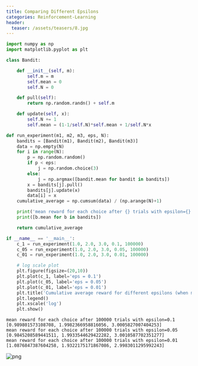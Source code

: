 ```yaml
---
title: Comparing Different Epsilons
categories: Reinforcement-Learning
header:
  teaser: /assets/teasers/8.jpg
---
```


```python
import numpy as np
import matplotlib.pyplot as plt
```


```python
class Bandit:

    def __init__(self, m):
        self.m = m
        self.mean = 0
        self.N = 0

    def pull(self):
        return np.random.randn() + self.m

    def update(self, x):
        self.N += 1
        self.mean = (1-1/self.N)*self.mean + 1/self.N*x
```


```python
def run_experiment(m1, m2, m3, eps, N):
    bandits = [Bandit(m1), Bandit(m2), Bandit(m3)]
    data = np.empty(N)
    for i in range(N):
        p = np.random.random()
        if p < eps:
            j = np.random.choice(3)
        else:
            j = np.argmax([bandit.mean for bandit in bandits])
        x = bandits[j].pull()
        bandits[j].update(x)
        data[i] = x
    cumulative_average = np.cumsum(data) / (np.arange(N)+1)

    print('mean reward for each choice after {} trials with epsilon={}'.format(N, eps))
    print([b.mean for b in bandits])

    return cumulative_average
```


```python
if __name__ == '__main__':
    c_1 = run_experiment(1.0, 2.0, 3.0, 0.1, 100000)
    c_05 = run_experiment(1.0, 2.0, 3.0, 0.05, 100000)
    c_01 = run_experiment(1.0, 2.0, 3.0, 0.01, 100000)

    # log scale plot
    plt.figure(figsize=(20,10))
    plt.plot(c_1, label='eps = 0.1')
    plt.plot(c_05, label='eps = 0.05')
    plt.plot(c_01, label='eps = 0.01')
    plt.title('Cumulative average reward for different epsilons (when mean rewards for each choice are 1,2,3 and total number of trials is 100000)')
    plt.legend()
    plt.xscale('log')
    plt.show()
```

    mean reward for each choice after 100000 trials with epsilon=0.1
    [0.989801573108708, 1.9982366958816056, 3.0005827007404253]
    mean reward for each choice after 100000 trials with epsilon=0.05
    [0.9845208589441511, 1.9933544629422282, 3.0010587702351277]
    mean reward for each choice after 100000 trials with epsilon=0.01
    [1.0876847387604258, 1.9322175171867086, 2.9983011295992243]



![png](https://lh3.googleusercontent.com/XIXfC8ACrUKb9wL_qKoFyuIlmjNa1va05c0YM06KjtxVQc6mr8cn1VofKBVOLd-oTZmc3gdR9cLvLpkhiwGo0Hvj9-6WsD3cMIDu05YIHU0gB52vYCj7AkATnWsE9XUAvhR42nUKVg=w2400)

